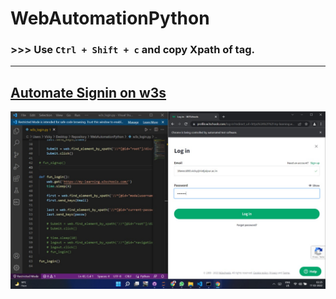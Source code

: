 # WebAutomationPython

### >>> Use `Ctrl + Shift + c` and copy Xpath of tag.

--------------------------------

## [Automate Signin on w3s](https://github.com/imvickykumar999/WebAutomationPython/blob/master/w3s_login.py)

![ss](https://github.com/imvickykumar999/WebAutomationPython/blob/master/PyWhatKit/Saboot_ss.jpg?raw=true)
